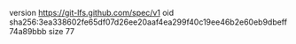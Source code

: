 version https://git-lfs.github.com/spec/v1
oid sha256:3ea338602fe65df07d26ee20aaf4ea299f40c19ee46b2e60eb9dbeff74a89bbb
size 77
